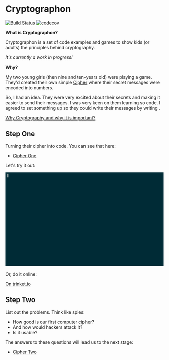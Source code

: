 # Cryptographon

[![Build Status](https://circleci.com/gh/avastmick/cryptographon.svg?style=shield&circle-token=f40a3b3ae9fbb884696ec26209d862506805838d)](https://circleci.com/gh/avastmick/cryptographon) [![codecov](https://codecov.io/gh/avastmick/cryptographon/branch/develop/graph/badge.svg)](https://codecov.io/gh/avastmick/cryptographon)

**What is Cryptographon?**

Cryptographon is a set of code examples and games to show kids (or adults) the principles behind cryptography.

*It's currently a work in progress!*

**Why?**

My two young girls (then nine and ten-years old) were playing a game. They'd created their own simple [Cipher](https://en.wikipedia.org/wiki/Cipher) where their secret messages were encoded into numbers.

So, I had an idea. They were very excited about their secrets and making it easier to send their messages. I was very keen on them learning so code. I agreed to set something up so they could write their messages by writing .

[Why Cryptography and why it is important?](Cryptography.md)

## Step One

Turning their cipher into code. You can see that here:

- [Cipher One](cipher-one/README.md)

Let's try it out:

![Cipher-one](img/cipher-one.gif)

Or, do it online:

[On trinket.io](https://trinket.io/embed/python/6569723a94)

## Step Two

List out the problems. Think like spies:

- How good is our first computer cipher?
- And how would hackers attack it?
- Is it usable?

The answers to these questions will lead us to the next stage:

- [Cipher Two](cipher-two/README.md)
